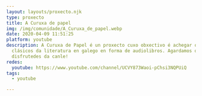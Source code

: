 ```yaml
---
layout: layouts/proxecto.njk
type: proxecto
title: A Curuxa de papel
img: /img/comunidade/A_Curuxa_de_papel.webp
date: 2020-04-09 11:51:25
platform: youtube
description: A Curuxa de Papel é un proxecto cuxo obxectivo é achegar os
  clásicos da literatura en galego en forma de audiolibros. Agardamos que
  disfrutedes da canle!
redes:
  youtube: https://www.youtube.com/channel/UCVY873Waoi-pChsi3NQPUiQ
tags:
  - youtube

---
```

